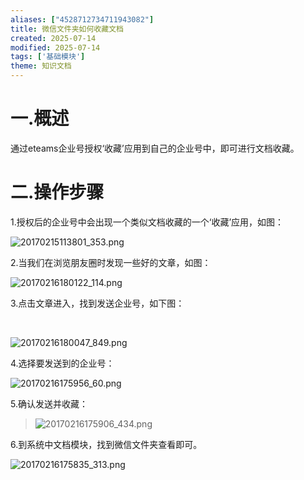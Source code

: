 ```yaml
---
aliases: ["4528712734711943082"]
title: 微信文件夹如何收藏文档
created: 2025-07-14
modified: 2025-07-14
tags: ['基础模块']
theme: 知识文档
---
```


# **一.概述**

通过eteams企业号授权‘收藏’应用到自己的企业号中，即可进行文档收藏。

# **二.操作步骤**

1.授权后的企业号中会出现一个类似文档收藏的一个‘收藏’应用，如图：

![](b7225bcaf168d7377fc4a5c80f9df314.jpg "20170215113801_353.png")

2.当我们在浏览朋友圈时发现一些好的文章，如图：

![](9ffa7d296e7adb53c13d4d302b9f43d3.jpg "20170216180122_114.png")

3.点击文章进入，找到发送企业号，如下图：

‍

![](3a69086c6e6d1fb38c0e255f4747af76.jpg "20170216180047_849.png")

4.选择要发送到的企业号：

![](c4ede2462764a27946d5aefb94958b21.jpg "20170216175956_60.png")

5.确认发送并收藏：

> ![](ad55534ddd26d0e4aa33aba0b9c3895c.jpg "20170216175906_434.png")

6.到系统中文档模块，找到微信文件夹查看即可。

![](1b29a7cbac8cabc0e3499daff7cfd427.jpg "20170216175835_313.png")